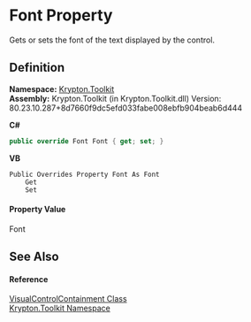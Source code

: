 # Font Property


Gets or sets the font of the text displayed by the control.



## Definition
**Namespace:** <a href="79d2eac2-21f4-54ff-7552-b20c33c30600.md">Krypton.Toolkit</a>  
**Assembly:** Krypton.Toolkit (in Krypton.Toolkit.dll) Version: 80.23.10.287+8d7660f9dc5efd033fabe008ebfb904beab6d444

**C#**
``` C#
public override Font Font { get; set; }
```
**VB**
``` VB
Public Overrides Property Font As Font
	Get
	Set
```



#### Property Value
Font

## See Also


#### Reference
<a href="fe1bd818-1b72-77a8-d618-83e86b077b35.md">VisualControlContainment Class</a>  
<a href="79d2eac2-21f4-54ff-7552-b20c33c30600.md">Krypton.Toolkit Namespace</a>  
